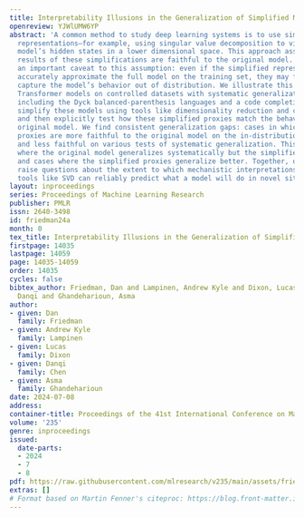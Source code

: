 ```yaml
---
title: Interpretability Illusions in the Generalization of Simplified Models
openreview: YJWlUMW6YP
abstract: 'A common method to study deep learning systems is to use simplified model
  representations—for example, using singular value decomposition to visualize the
  model’s hidden states in a lower dimensional space. This approach assumes that the
  results of these simplifications are faithful to the original model. Here, we illustrate
  an important caveat to this assumption: even if the simplified representations can
  accurately approximate the full model on the training set, they may fail to accurately
  capture the model’s behavior out of distribution. We illustrate this by training
  Transformer models on controlled datasets with systematic generalization splits,
  including the Dyck balanced-parenthesis languages and a code completion task. We
  simplify these models using tools like dimensionality reduction and clustering,
  and then explicitly test how these simplified proxies match the behavior of the
  original model. We find consistent generalization gaps: cases in which the simplified
  proxies are more faithful to the original model on the in-distribution evaluations
  and less faithful on various tests of systematic generalization. This includes cases
  where the original model generalizes systematically but the simplified proxies fail,
  and cases where the simplified proxies generalize better. Together, our results
  raise questions about the extent to which mechanistic interpretations derived using
  tools like SVD can reliably predict what a model will do in novel situations.'
layout: inproceedings
series: Proceedings of Machine Learning Research
publisher: PMLR
issn: 2640-3498
id: friedman24a
month: 0
tex_title: Interpretability Illusions in the Generalization of Simplified Models
firstpage: 14035
lastpage: 14059
page: 14035-14059
order: 14035
cycles: false
bibtex_author: Friedman, Dan and Lampinen, Andrew Kyle and Dixon, Lucas and Chen,
  Danqi and Ghandeharioun, Asma
author:
- given: Dan
  family: Friedman
- given: Andrew Kyle
  family: Lampinen
- given: Lucas
  family: Dixon
- given: Danqi
  family: Chen
- given: Asma
  family: Ghandeharioun
date: 2024-07-08
address:
container-title: Proceedings of the 41st International Conference on Machine Learning
volume: '235'
genre: inproceedings
issued:
  date-parts:
  - 2024
  - 7
  - 8
pdf: https://raw.githubusercontent.com/mlresearch/v235/main/assets/friedman24a/friedman24a.pdf
extras: []
# Format based on Martin Fenner's citeproc: https://blog.front-matter.io/posts/citeproc-yaml-for-bibliographies/
---
```

